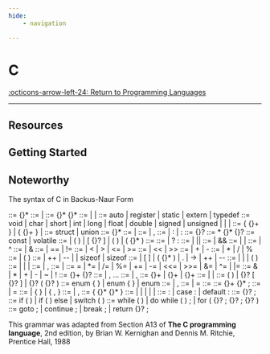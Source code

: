 ```yaml
---
hide:
    - navigation

---
```


# C

[:octicons-arrow-left-24: Return to Programming Languages](/Knowledge-Notebook/Programming-Languages/)

---

## Resources

## Getting Started

## Noteworthy

The syntax of C in Backus-Naur Form

::= {}* ::= | ::= {}* {}* ::= | | ::= auto | register | static | extern | typedef ::= void | char | short | int | long | float | double | signed | unsigned | | | ::= { {}+ } | { {}+ } | ::= struct | union ::= {}* ::= | ::= | , ::= | : | : ::= {}? ::= * {}* {}? ::= const | volatile ::= | ( ) | [ {}? ] | ( ) | ( {}* ) ::= ::= | ? : ::= | || ::= | && ::= | | ::= | ^ ::= | & ::= | == | != ::= | < | > | <= | >= ::= | << | >> ::= | + | - ::= | * | / | % ::= | ( ) ::= | ++ | -- | | sizeof | sizeof ::= | [ ] | ( {}* ) | . | -> | ++ | -- ::= | | | ( ) ::= | | | ::= | , ::= | ::= = | \*= | /= | %= | += | -= | <<= | >>= | &= | ^= | |= ::= & | * | + | - | ~ | ! ::= {}+ {}? ::= | , ... ::= | , ::= {}+ | {}+ | {}+ ::= | | ::= ( ) | {}? [ {}? ] | {}? ( {}? ) ::= enum { } | enum { } | enum ::= | , ::= | = ::= ::= {}+ {}* ; ::= | = ::= | { } | { , } ::= | , ::= { {}* {}* } ::= | | | | | ::= : | case : | default : ::= {}? ; ::= if ( ) | if ( ) else | switch ( ) ::= while ( ) | do while ( ) ; | for ( {}? ; {}? ; {}? ) ::= goto ; | continue ; | break ; | return {}? ; 

This grammar was adapted from Section A13 of **The C programming language**, 2nd edition, by Brian W. Kernighan and Dennis M. Ritchie, Prentice Hall, 1988